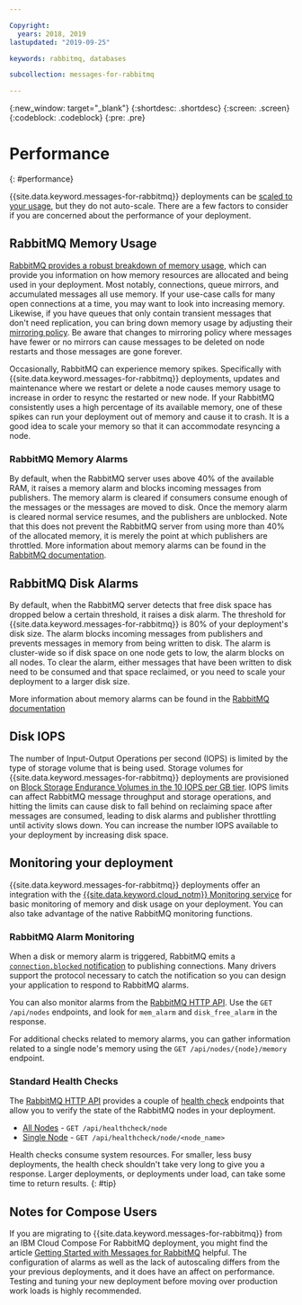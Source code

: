 ```yaml
---

Copyright:
  years: 2018, 2019
lastupdated: "2019-09-25"

keywords: rabbitmq, databases

subcollection: messages-for-rabbitmq

---
```


{:new_window: target="_blank"}
{:shortdesc: .shortdesc}
{:screen: .screen}
{:codeblock: .codeblock}
{:pre: .pre}


# Performance
{: #performance}

{{site.data.keyword.messages-for-rabbitmq}} deployments can be [scaled to your usage](/docs/services/messages-for-rabbitmq?topic=messages-for-rabbitmq-resources-scaling), but they do not auto-scale. There are a few factors to consider if you are concerned about the performance of your deployment.

## RabbitMQ Memory Usage

[RabbitMQ provides a robust breakdown of memory usage](https://www.rabbitmq.com/memory-use.html#breakdown), which can provide you information on how memory resources are allocated and being used in your deployment. Most notably, connections, queue mirrors, and accumulated messages all use memory. If your use-case calls for many open connections at a time, you may want to look into increasing memory. Likewise, if you have queues that only contain transient messages that don't need replication, you can bring down memory usage by adjusting their [mirroring policy](/docs/services/messages-for-rabbitmq?topic=messages-for-rabbitmq-high-availability#high-availability-queue-configuration). Be aware that changes to mirroring policy where messages have fewer or no mirrors can cause messages to be deleted on node restarts and those messages are gone forever.

Occasionally, RabbitMQ can experience memory spikes. Specifically with {{site.data.keyword.messages-for-rabbitmq}} deployments, updates and maintenance where we restart or delete a node causes memory usage to increase in order to resync the restarted or new node. If your RabbitMQ consistently uses a high percentage of its available memory, one of these spikes can run your deployment out of memory and cause it to crash. It is a good idea to scale your memory so that it can accommodate resyncing a node.

### RabbitMQ Memory Alarms

By default, when the RabbitMQ server uses above 40% of the available RAM, it raises a memory alarm and blocks incoming messages from publishers. The memory alarm is cleared if consumers consume enough of the messages or the messages are moved to disk. Once the memory alarm is cleared normal service resumes, and the publishers are unblocked. Note that this does not prevent the RabbitMQ server from using more than 40% of the allocated memory, it is merely the point at which publishers are throttled. More information about memory alarms can be found in the [RabbitMQ documentation](https://www.rabbitmq.com/memory.html).

## RabbitMQ Disk Alarms

By default, when the RabbitMQ server detects that free disk space has dropped below a certain threshold, it raises a disk alarm. The threshold for {{site.data.keyword.messages-for-rabbitmq}} is 80% of your deployment's disk size. The alarm blocks incoming messages from publishers and prevents messages in memory from being written to disk. The alarm is cluster-wide so if disk space on one node gets to low, the alarm blocks on all nodes. To clear the alarm, either messages that have been written to disk need to be consumed and that space reclaimed, or you need to scale your deployment to a larger disk size.

More information about memory alarms can be found in the [RabbitMQ documentation](https://www.rabbitmq.com/disk-alarms.html)

## Disk IOPS

The number of Input-Output Operations per second (IOPS) is limited by the type of storage volume that is being used. Storage volumes for {{site.data.keyword.messages-for-rabbitmq}} deployments are provisioned on [Block Storage Endurance Volumes in the 10 IOPS per GB tier](/docs/infrastructure/BlockStorage?topic=BlockStorage-About#provendurance). IOPS limits can affect RabbitMQ message throughput and storage operations, and hitting the limits can cause disk to fall behind on reclaiming space after messages are consumed, leading to disk alarms and publisher throttling until activity slows down. You can increase the number IOPS available to your deployment by increasing disk space.

## Monitoring your deployment

{{site.data.keyword.messages-for-rabbitmq}} deployments offer an integration with the [{{site.data.keyword.cloud_notm}} Monitoring service](/docs/services/messages-for-rabbitmq?topic=cloud-databases-monitoring) for basic monitoring of memory and disk usage on your deployment. You can also take advantage of the native RabbitMQ monitoring functions.

### RabbitMQ Alarm Monitoring

When a disk or memory alarm is triggered, RabbitMQ emits a [`connection.blocked` notification](https://www.rabbitmq.com/connection-blocked.html) to publishing connections. Many drivers support the protocol necessary to catch the notification so you can design your application to respond to RabbitMQ alarms.

You can also monitor alarms from the [RabbitMQ HTTP API](/docs/services/messages-for-rabbitmq?topic=messages-for-rabbitmq-management-plugin#rabbitmq-management-http-api). Use the `GET /api/nodes` endpoints, and look for `mem_alarm` and `disk_free_alarm` in the response.

For additional checks related to memory alarms, you can gather information related to a single node's memory using the `GET /api/nodes/{node}/memory` endpoint.

### Standard Health Checks

The [RabbitMQ HTTP API](/docs/services/messages-for-rabbitmq?topic=messages-for-rabbitmq-management-plugin#rabbitmq-management-http-api) provides a couple of [health check](https://www.rabbitmq.com/monitoring.html#health-checks) endpoints that allow you to verify the state of the RabbitMQ nodes in your deployment. 

- [All Nodes](https://www.rabbitmq.com/monitoring.html#node-metrics) - `GET /api/healthcheck/node`
- [Single Node](https://www.rabbitmq.com/monitoring.html#node-metrics) - `GET /api/healthcheck/node/<node_name>`

Health checks consume system resources. For smaller, less busy deployments, the health check shouldn't take very long to give you a response. Larger deployments, or deployments under load, can take some time to return results.
{: #tip}

## Notes for Compose Users

If you are migrating to {{site.data.keyword.messages-for-rabbitmq}} from an IBM Cloud Compose For RabbitMQ deployment, you might find the article [Getting Started with Messages for RabbitMQ](https://www.ibm.com/cloud/blog/getting-started-with-ibm-cloud-messages-for-rabbitmq) helpful. The configuration of alarms as well as the lack of autoscaling differs from the your previous deployments, and it does have an affect on performance. Testing and tuning your new deployment before moving over production work loads is highly recommended.